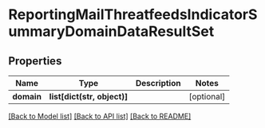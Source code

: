 # ReportingMailThreatfeedsIndicatorSummaryDomainDataResultSet

## Properties
Name | Type | Description | Notes
------------ | ------------- | ------------- | -------------
**domain** | **list[dict(str, object)]** |  | [optional] 

[[Back to Model list]](../README.md#documentation-for-models) [[Back to API list]](../README.md#documentation-for-api-endpoints) [[Back to README]](../README.md)

